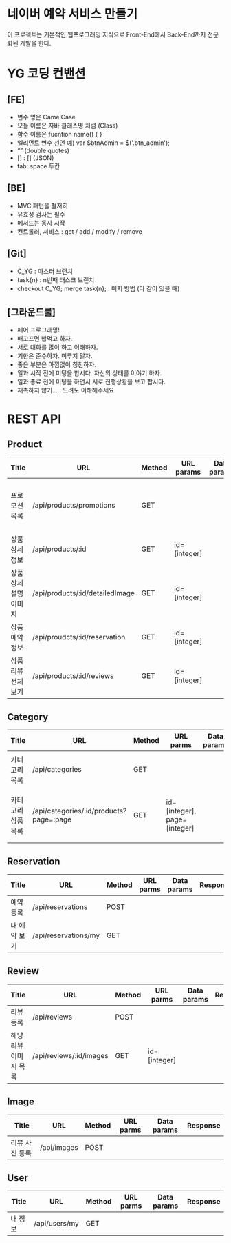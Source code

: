 # 네이버 예약 서비스 만들기
이 프로젝트는 기본적인 웹프로그래밍 지식으로 Front-End에서 Back-End까지 전문화된 개발을 한다.


# YG 코딩 컨밴션
## [FE]
- 변수 명은 CamelCase
- 모듈 이름은 자바 클래스명 처럼 (Class)
- 함수 이름은 fucntion name() { }
- 엘리먼트 변수 선언 예) var $btnAdmin = $('.btn_admin');
- “” (double quotes)
- [] : [] (JSON)
- tab: space 두칸

## [BE]
- MVC 패턴을 철저히
- 유효성 검사는 필수
- 메서드는 동사 시작
- 컨트롤러, 서비스 : get / add / modify / remove

## [Git]
- C_YG : 마스터 브랜치
- task{n} : n번째 태스크 브랜치
- checkout C_YG; merge task{n}; : 머지 방법 (다 같이 있을 때)

## [그라운드룰]
- 페어 프로그래밍!
- 배고프면 밥먹고 하자.
- 서로 대화를 많이 하고 이해하자.
- 기한은 준수하자. 미루지 말자.
- 좋은 부분은 아낌없이 칭찬하자.
- 일과 시작 전에 미팅을 합시다. 자신의 상태를 이야기 하자.
- 일과 종료 전에 미팅을 하면서 서로 진행상황을 보고 합시다.
- 재촉하지 않기..... 느려도 이해해주세요.


# REST API
## Product
| Title                 | URL                             | Method | URL params   | Data params | Response |
|-----------------------|---------------------------------|--------|--------------|-------------|----------|
| 프로모션 목록         | /api/products/promotions        | GET    |              |             | { [ { id=[int], name=[str], description=[str], placeName=[str] }, ... ] } |
| 상품 상세 정보        | /api/products/:id               | GET    | id=[integer] |             |          |
| 상품 상세 설명 이미지 | /api/products/:id/detailedImage | GET    | id=[integer] |             |          |
| 상품 예약 정보        | /api/proudcts/:id/reservation   | GET    | id=[integer] |             |          |
| 상품 리뷰 전체 보기   | /api/products/:id/reviews       | GET    | id=[integer] |             |          |  

## Category  
 | Title              | URL                                     | Method | URL parms                    |  Data params | Response |
 |--------------------|-----------------------------------------|--------|------------------------------|--------------|----------|
 | 카테고리 목록      | /api/categories                         | GET    |                              |              | { [ { id=[int], name=[str], productCount=[int] }, ... ] } |
 | 카테고리 상품 목록 | /api/categories/:id/products?page=:page | GET    | id=[integer], page=[integer] |              | { [ { id=[int], name=[str], description=[str], placeName=[str] }, ... ] } |  

## Reservation
| Title        | URL                  | Method | URL parms |  Data params | Response |
|--------------|----------------------|--------|-----------|--------------|----------|
| 예약 등록    | /api/reservations    | POST   |           |              |          |
| 내 예약 보기 | /api/reservations/my | GET    |           |              |          |  


## Review
| Title                 | URL                     | Method | URL parms    |  Data params | Response |
|-----------------------|-------------------------|--------|--------------|--------------|----------|
| 리뷰 등록             | /api/reviews            | POST   |              |              |          |
| 해당 리뷰 이미지 목록 | /api/reviews/:id/images | GET    | id=[integer] |              |          |


## Image
| Title          | URL         | Method | URL parms |  Data params | Response |
|----------------|-------------|--------|-----------|--------------|----------|
| 리뷰 사진 등록 | /api/images | POST   |           |              |          |


## User
| Title   | URL           | Method | URL parms |  Data params | Response |
|---------|---------------|--------|-----------|--------------|----------|
| 내 정보 | /api/users/my | GET    |           |              |          | |
